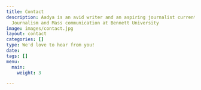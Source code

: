 ```yaml
---
title: Contact
description: Aadya is an avid writer and an aspiring journalist currently studying
  Journalism and Mass communication at Bennett University
image: images/contact.jpg
layout: contact
categories: []
type: We'd love to hear from you!
date: 
tags: []
menu:
  main:
    weight: 3

---
```

